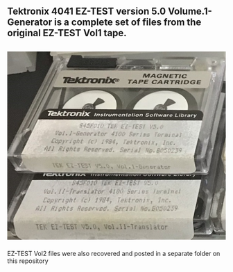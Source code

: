 Tektronix 4041 EZ-TEST version 5.0 Volume.1-Generator is a complete set of files from the original EZ-TEST Vol1 tape.
-------
![EZ-TEST Vol1 tape](./EZ-TEST%20Vol1%20and%20Vol2%20Tapes.jpg)
-------
EZ-TEST Vol2 files were also recovered and posted in a separate folder on this repository
